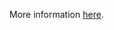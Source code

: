 More information [here](https://docs.prismacloud.io/en/enterprise-edition/policy-reference/panos-policies/panos-policies/ansible-panos-4).
